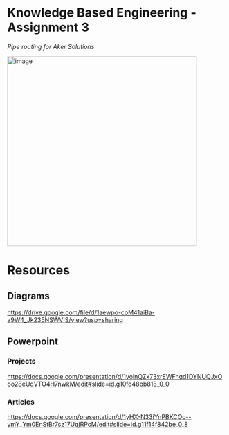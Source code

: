 # Knowledge Based Engineering - Assignment 3

*Pipe routing for Aker Solutions*

<img width="438" alt="image" src="https://user-images.githubusercontent.com/77838167/163984708-be47790b-90f3-46f6-a828-fc089ddba84e.png">


# Resources
## Diagrams 

https://drive.google.com/file/d/1aewpo-coM41aiBa-a9W4_Jk235NSWVIS/view?usp=sharing

## Powerpoint
### Projects

https://docs.google.com/presentation/d/1volnQZx73xrEWFnqd1DYNUQJxOoo28eUqVTO4H7nwkM/edit#slide=id.g10fd48bb818_0_0

### Articles

https://docs.google.com/presentation/d/1yHX-N33iYnPBKCOc--ymY_Ym0EnStBr7sz17UqjRPcM/edit#slide=id.g11f14f842be_0_8

